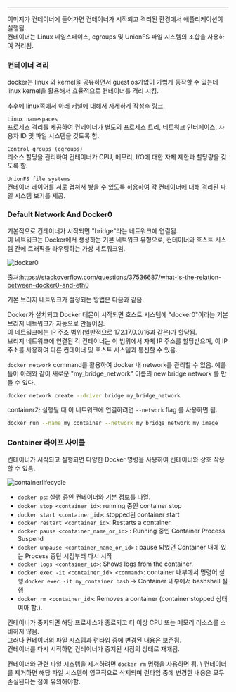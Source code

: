 ***

이미지가 컨테이너에 들어가면 컨테이너가 시작되고 격리된 환경에서 애플리케이션이 실행됨.\
컨테이너는 Linux 네임스페이스, cgroups 및 UnionFS 파일 시스템의 조합을 사용하여 격리됨.

### 컨테이너 격리

docker는 linux 와 kernel을 공유하면서 guest os가없이 가볍게 동작할 수 있는데 linux kernel을 활용해서 효율적으로 컨테이너를 격리 시킴.

추후에 linux쪽에서 아래 커널에 대해서 자세하게 작성후 링크. 

`Linux namespaces`\
프로세스 격리를 제공하여 컨테이너가 별도의 프로세스 트리, 네트워크 인터페이스, 사용자 ID 및 파일 시스템을 갖도록 함.

`Control groups (cgroups)`\
리소스 할당을 관리하여 컨테이너가 CPU, 메모리, I/O에 대한 자체 제한과 할당량을 갖도록 함.

`UnionFS file systems`\
컨테이너 레이어를 서로 겹쳐서 쌓을 수 있도록 허용하여 각 컨테이너에 대해 격리된 파일 시스템 보기를 제공.

### Default Network And Docker0

기본적으로 컨테이너가 시작되면 "bridge"라는 네트워크에 연결됨.\
이 네트워크는 Docker에서 생성하는 기본 네트워크 유형으로, 컨테이너와 호스트 시스템 간에 트래픽을 라우팅하는 가상 네트워크임.

![docker0](https://user-images.githubusercontent.com/61622657/226511018-31a2d495-108d-49a6-915d-ad340d4e9091.png)

출처:https://stackoverflow.com/questions/37536687/what-is-the-relation-between-docker0-and-eth0

기본 브리지 네트워크가 설정되는 방법은 다음과 같음.

Docker가 설치되고 Docker 데몬이 시작되면 호스트 시스템에 "docker0"이라는 기본 브리지 네트워크가 자동으로 만들어짐. \
이 네트워크에는 IP 주소 범위(일반적으로 172.17.0.0/16과 같은)가 할당됨. \
브리지 네트워크에 연결된 각 컨테이너는 이 범위에서 자체 IP 주소를 할당받으며, 이 IP 주소를 사용하여 다른 컨테이너 및 호스트 시스템과 통신할 수 있음.

 `docker network` command를 활용하여 docker 내 network를 관리할 수 있음.
예를들어 아래와 같이 새로운  "my_bridge_network" 이름의 new bridge network 를 만들 수 있다.

```bash
docker network create --driver bridge my_bridge_network
```

container가 실행될 때 이 네트워크에 연결하려면 `--network` flag 를 사용하면 됨.

```bash
docker run --name my_container --network my_bridge_network my_image
```

### Container 라이프 사이클

컨테이너가 시작되고 실행되면 다양한 Docker 명령을 사용하여 컨테이너와 상호 작용할 수 있음.

![containerlifecycle](https://user-images.githubusercontent.com/61622657/226511264-7071cf27-9d04-4ce9-b21d-d896cb4c61af.png)


-   `docker ps`: 실행 중인 컨테이너와 기본 정보를 나열.
-   `docker stop <container_id>`: running 중인 container stop
-   `docker start <container_id>`: stopped된 container start
-   `docker restart <container_id>`: Restarts a container.
-   `docker pause <container_name_or_id>` : Running 중인 Container Process Suspend
-   `docker unpause <container_name_or_id>` : pause 되었던 Container 내에 있는 Process 중단 시점부터 다시 시작
-   `docker logs <container_id>`: Shows logs from the container.
-   `docker exec -it <container_id> <command>`: container 내부에서 명령어 실행
  `docker exec -it my_container bash` -> Container 내부에서 bashshell 실행
-   `docker rm <container_id>`: Removes a container (container stopped 상태여아 함.).

컨테이너가 중지되면 해당 프로세스가 종료되고 더 이상 CPU 또는 메모리 리소스를 소비하지 않음. \
그러나 컨테이너의 파일 시스템과 런타임 중에 변경된 내용은 보존됨. \
컨테이너를 다시 시작하면 컨테이너가 중지된 시점의 상태로 재개됨.

컨테이너와 관련 파일 시스템을 제거하려면 `docker rm` 명령을 사용하면 됨. \ 
컨테이너를 제거하면 해당 파일 시스템이 영구적으로 삭제되며 런타임 중에 변경한 내용은 모두 손실된다는 점에 유의해야함. 
